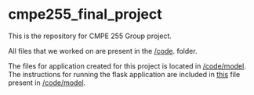 # cmpe255_final_project

This is the repository for CMPE 255 Group project. 

All files that we worked on are present in the [/code](/code). folder.

The files for application created for this project is located in [/code/model](/code/model).
The instructions for running the flask application are included in [this](/code/model/readme.txt) file present in [/code/model](/code/model).